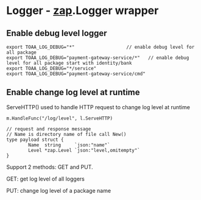 # Logger - [zap](https://github.com/uber-go/zap/).Logger wrapper

## Enable debug level logger

```
export TOAA_LOG_DEBUG="*"					// enable debug level for all package
export TOAA_LOG_DEBUG="payment-gateway-service/*"	// enable debug level for all package start with identity/bank
export TOAA_LOG_DEBUG="*/service"
export TOAA_LOG_DEBUG="payment-gateway-service/cmd"

```

## Enable change log level at runtime

ServeHTTP() used to handle HTTP request to change log level at runtime

```
m.HandleFunc("/log/level", l.ServeHTTP)

// request and response message
// Name is directory name of file call New()
type payload struct {
		Name  string     `json:"name"`
		Level *zap.Level `json:"level,omitempty"`
}
```

Support 2 methods: GET and PUT.

GET: get log level of all loggers

PUT: change log level of a package name
